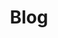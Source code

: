 ---
title: 'Blog'
layout: 'layouts/blog-feed.html'
metaDesc: 'A high-quality tarot deck of beautiful imagery and gorgeous colour to help you connect with the meanings behind tarot.'
---